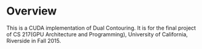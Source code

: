 # Overview
This is a CUDA implementation of Dual Contouring.
It is for the final project
of CS 217(GPU Architecture and Programming),
University of California, Riverside in Fall 2015.
